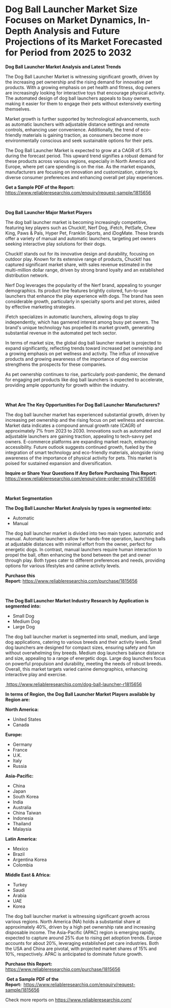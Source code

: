 <p><h1>Dog Ball Launcher Market Size Focuses on Market Dynamics, In-Depth Analysis and Future Projections of its Market Forecasted for Period from 2025 to 2032</h1></p><p><strong>Dog Ball Launcher Market Analysis and Latest Trends</strong></p>
<p><p>The Dog Ball Launcher Market is witnessing significant growth, driven by the increasing pet ownership and the rising demand for innovative pet products. With a growing emphasis on pet health and fitness, dog owners are increasingly looking for interactive toys that encourage physical activity. The automated design of dog ball launchers appeals to busy owners, making it easier for them to engage their pets without extensively exerting themselves.</p><p>Market growth is further supported by technological advancements, such as automatic launchers with adjustable distance settings and remote controls, enhancing user convenience. Additionally, the trend of eco-friendly materials is gaining traction, as consumers become more environmentally conscious and seek sustainable options for their pets.</p><p>The Dog Ball Launcher Market is expected to grow at a CAGR of 5.9% during the forecast period. This upward trend signifies a robust demand for these products across various regions, especially in North America and Europe, where pet care spending is on the rise. As the market expands, manufacturers are focusing on innovation and customization, catering to diverse consumer preferences and enhancing overall pet play experiences.</p></p>
<p><strong>Get a Sample PDF of the Report:&nbsp;</strong> <a href="https://www.reliableresearchiq.com/enquiry/request-sample/1815656?utm_campaign=2291&utm_medium=2&utm_source=Github&utm_content=ia&utm_term=28022025&utm_id=dog-ball-launcher">https://www.reliableresearchiq.com/enquiry/request-sample/1815656</a></p>
<p>&nbsp;</p>
<p><strong>Dog Ball Launcher Major Market Players</strong></p>
<p><p>The dog ball launcher market is becoming increasingly competitive, featuring key players such as Chuckit!, Nerf Dog, iFetch, PetSafe, Chew King, Paws & Pals, Hyper Pet, Franklin Sports, and iDogMate. These brands offer a variety of manual and automatic launchers, targeting pet owners seeking interactive play solutions for their dogs.</p><p>Chuckit! stands out for its innovative design and durability, focusing on outdoor play. Known for its extensive range of products, Chuckit! has captured significant market share, with sales revenue estimated in the multi-million dollar range, driven by strong brand loyalty and an established distribution network.</p><p>Nerf Dog leverages the popularity of the Nerf brand, appealing to younger demographics. Its product line features brightly colored, fun-to-use launchers that enhance the play experience with dogs. The brand has seen considerable growth, particularly in specialty sports and pet stores, aided by effective marketing strategies.</p><p>iFetch specializes in automatic launchers, allowing dogs to play independently, which has garnered interest among busy pet owners. The brand's unique technology has propelled its market growth, generating substantial revenue in the automated pet tech sector.</p><p>In terms of market size, the global dog ball launcher market is projected to expand significantly, reflecting trends toward increased pet ownership and a growing emphasis on pet wellness and activity. The influx of innovative products and growing awareness of the importance of dog exercise strengthens the prospects for these companies.</p><p>As pet ownership continues to rise, particularly post-pandemic, the demand for engaging pet products like dog ball launchers is expected to accelerate, providing ample opportunity for growth within the industry.</p></p>
<p>&nbsp;</p>
<p><strong>What Are The Key Opportunities For Dog Ball Launcher Manufacturers?</strong></p>
<p><p>The dog ball launcher market has experienced substantial growth, driven by increasing pet ownership and the rising focus on pet wellness and exercise. Market data indicates a compound annual growth rate (CAGR) of approximately 7% from 2023 to 2030. Innovations such as automated and adjustable launchers are gaining traction, appealing to tech-savvy pet owners. E-commerce platforms are expanding market reach, enhancing accessibility. Future outlook suggests continued growth, fueled by the integration of smart technology and eco-friendly materials, alongside rising awareness of the importance of physical activity for pets. This market is poised for sustained expansion and diversification.</p></p>
<p><strong>Inquire or Share Your Questions If Any Before Purchasing This Report:</strong> <a href="https://www.reliableresearchiq.com/enquiry/pre-order-enquiry/1815656?utm_campaign=2291&utm_medium=2&utm_source=Github&utm_content=ia&utm_term=28022025&utm_id=dog-ball-launcher">https://www.reliableresearchiq.com/enquiry/pre-order-enquiry/1815656</a></p>
<p>&nbsp;</p>
<p><strong>Market Segmentation</strong></p>
<p><strong>The Dog Ball Launcher Market Analysis by types is segmented into:</strong></p>
<p><ul><li>Automatic</li><li>Manual</li></ul></p>
<p><p>The dog ball launcher market is divided into two main types: automatic and manual. Automatic launchers allow for hands-free operation, launching balls at adjustable distances with minimal effort from the owner, perfect for energetic dogs. In contrast, manual launchers require human interaction to propel the ball, often enhancing the bond between the pet and owner through play. Both types cater to different preferences and needs, providing options for various lifestyles and canine activity levels.</p></p>
<p><strong>Purchase this Report:&nbsp;</strong><a href="https://www.reliableresearchiq.com/purchase/1815656?utm_campaign=2291&utm_medium=2&utm_source=Github&utm_content=ia&utm_term=28022025&utm_id=dog-ball-launcher">https://www.reliableresearchiq.com/purchase/1815656</a></p>
<p>&nbsp;</p>
<p><strong>The Dog Ball Launcher Market Industry Research by Application is segmented into:</strong></p>
<p><ul><li>Small Dog</li><li>Medium Dog</li><li>Large Dog</li></ul></p>
<p><p>The dog ball launcher market is segmented into small, medium, and large dog applications, catering to various breeds and their activity levels. Small dog launchers are designed for compact sizes, ensuring safety and fun without overwhelming tiny breeds. Medium dog launchers balance distance and size, appealing to a range of energetic dogs. Large dog launchers focus on powerful propulsion and durability, meeting the needs of robust breeds. Overall, this market targets varied canine demographics, enhancing interactive play and exercise.</p></p>
<p><a href="https://www.reliableresearchiq.com/dog-ball-launcher-r1815656?utm_campaign=2291&utm_medium=2&utm_source=Github&utm_content=ia&utm_term=28022025&utm_id=dog-ball-launcher">&nbsp;https://www.reliableresearchiq.com/dog-ball-launcher-r1815656</a></p>
<p><strong>In terms of Region, the Dog Ball Launcher Market Players available by Region are:</strong></p>
<p>
    <p> <strong> North America: </strong>
        <ul>
            <li>United States</li>
            <li>Canada</li>
        </ul>
        </p> 
    <p> <strong> Europe: </strong>
        <ul>
            <li>Germany</li>
            <li>France</li>
            <li>U.K.</li>
            <li>Italy</li>
            <li>Russia</li>
        </ul>
        </p> 
    <p> <strong> Asia-Pacific: </strong>
        <ul>
            <li>China</li>
            <li>Japan</li>
            <li>South Korea</li>
            <li>India</li>
            <li>Australia</li>
            <li>China Taiwan</li>
            <li>Indonesia</li>
            <li>Thailand</li>
            <li>Malaysia</li>
        </ul>
        </p> 
    <p> <strong> Latin America: </strong>
        <ul>
            <li>Mexico</li>
            <li>Brazil</li>
            <li>Argentina Korea</li>
            <li>Colombia</li>
        </ul>
        </p> 
    <p> <strong> Middle East & Africa: </strong>
        <ul>
            <li>Turkey</li>
            <li>Saudi</li>
            <li>Arabia</li>
            <li>UAE</li>
            <li>Korea</li>
        </ul>
    </p>
    </p>
<p><p>The dog ball launcher market is witnessing significant growth across various regions. North America (NA) holds a substantial share at approximately 40%, driven by a high pet ownership rate and increasing disposable income. The Asia-Pacific (APAC) region is emerging rapidly, expected to capture around 25% due to rising pet adoption trends. Europe accounts for about 20%, leveraging established pet care industries. Both the USA and China are pivotal, with projected market shares of 15% and 10%, respectively. APAC is anticipated to dominate future growth.</p></p>
<p><strong>Purchase this Report: </strong><a href="https://www.reliableresearchiq.com/purchase/1815656?utm_campaign=2291&utm_medium=2&utm_source=Github&utm_content=ia&utm_term=28022025&utm_id=dog-ball-launcher">https://www.reliableresearchiq.com/purchase/1815656</a></p>
<p>&nbsp;<strong>Get a Sample PDF of the Report:&nbsp;&nbsp;</strong><a href="https://www.reliableresearchiq.com/enquiry/request-sample/1815656?utm_campaign=2291&utm_medium=2&utm_source=Github&utm_content=ia&utm_term=28022025&utm_id=dog-ball-launcher">https://www.reliableresearchiq.com/enquiry/request-sample/1815656</a></p>
<p><strong></strong></p>
<p>Check more reports on <a href="https://www.reliableresearchiq.com/?utm_campaign=2291&utm_medium=2&utm_source=Github&utm_content=ia&utm_term=28022025&utm_id=dog-ball-launcher">https://www.reliableresearchiq.com/</a></p>